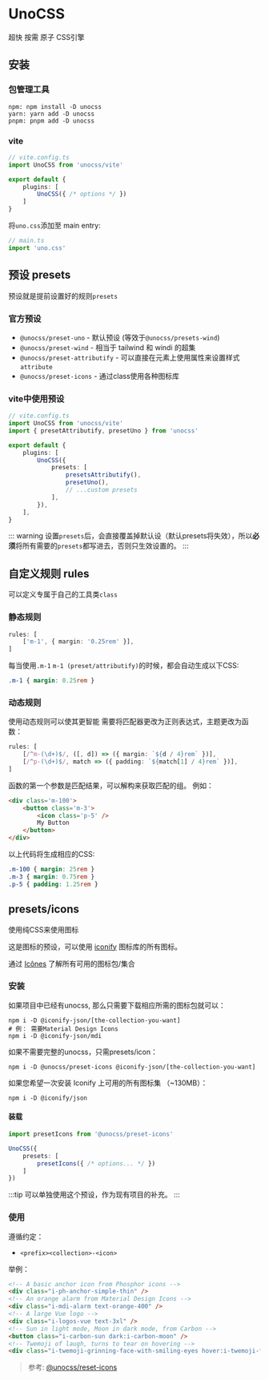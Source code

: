 # UnoCSS

超快 按需 原子 CSS引擎

## 安装

### 包管理工具

```shell
npm: npm install -D unocss
yarn: yarn add -D unocss
pnpm: pnpm add -D unocss
```

### vite

```typescript
// vite.config.ts
import UnoCSS from 'unocss/vite'

export default {
    plugins: [
        UnoCSS({ /* options */ })
    ]
}
```

将`uno.css`添加至 main entry:

```typescript
// main.ts
import 'uno.css'
```

## 预设 presets

预设就是提前设置好的规则`presets`

### 官方预设

- `@unocss/preset-uno` - 默认预设 (等效于`@unocss/presets-wind`)
- `@unocss/preset-wind` - 相当于 tailwind 和 windi 的超集
- `@unocss/preset-attributify` - 可以直接在元素上使用属性来设置样式`attribute`
- `@unocss/preset-icons` - 通过class使用各种图标库

### vite中使用预设

```typescript
// vite.config.ts
import UnoCSS from 'unocss/vite'
import { presetAttributify, presetUno } from 'unocss'

export default {
    plugins: [
        UnoCSS({
            presets: [
                presetsAttributify(),
                presetUno(),
                // ...custom presets
            ],
        }),
    ],
}
```

::: warning
设置`presets`后，会直接覆盖掉默认设（默认presets将失效），所以**必须**将所有需要的`presets`都写进去，否则只生效设置的。
:::

## 自定义规则 rules
可以定义专属于自己的工具类`class`

### 静态规则

```typescript
rules: [
    ['m-1', { margin: '0.25rem' }],
]
```

每当使用`.m-1` `m-1 (preset/attributify)`的时候，都会自动生成以下CSS: 

```css
.m-1 { margin: 0.25rem }
```

### 动态规则
使用动态规则可以使其更智能
需要将匹配器更改为正则表达式，主题更改为函数：

```typescript
rules: [
    [/^m-(\d+)$/, ([, d]) => ({ margin: `${d / 4}rem` })],
    [/^p-(\d+)$/, match => ({ padding: `${match[1] / 4}rem` })],
]
```
函数的第一个参数是匹配结果，可以解构来获取匹配的组。
例如：

```html
<div class='m-100'>
    <button class='m-3'>
        <icon class='p-5' />
        My Button
    </button>
</div>
```

以上代码将生成相应的CSS:

```css
.m-100 { margin: 25rem }
.m-3 { margin: 0.75rem }
.p-5 { padding: 1.25rem }
```

## presets/icons

使用纯CSS来使用图标

这是图标的预设，可以使用 [iconify](https://iconify.design/) 图标库的所有图标。

通过 [Icônes](https://icones.js.org/) 了解所有可用的图标包/集合

### 安装

如果项目中已经有unocss, 那么只需要下载相应所需的图标包就可以：

```shell
npm i -D @iconify-json/[the-collection-you-want]
# 例： 需要Material Design Icons
npm i -D @iconify-json/mdi
```

如果不需要完整的unocss，只需presets/icon：

```shell
npm i -D @unocss/preset-icons @iconify-json/[the-collection-you-want]
```

如果您希望一次安装 Iconify 上可用的所有图标集 （~130MB）：

```shell
npm i -D @iconify/json
```
#### 装载

``` typescript
import presetIcons from '@unocss/preset-icons'

UnoCSS({
    presets: [
        presetIcons({ /* options... */ })
    ]
})
```

:::tip
可以单独使用这个预设，作为现有项目的补充。
:::

### 使用

遵循约定：
- `<prefix><collection>-<icon>`

举例：
```html
<!-- A basic anchor icon from Phosphor icons -->
<div class="i-ph-anchor-simple-thin" />
<!-- An orange alarm from Material Design Icons -->
<div class="i-mdi-alarm text-orange-400" />
<!-- A large Vue logo -->
<div class="i-logos-vue text-3xl" />
<!-- Sun in light mode, Moon in dark mode, from Carbon -->
<button class="i-carbon-sun dark:i-carbon-moon" />
<!-- Twemoji of laugh, turns to tear on hovering -->
<div class="i-twemoji-grinning-face-with-smiling-eyes hover:i-twemoji-face-with-tears-of-joy" />
```

> 参考: [@unocss/reset-icons](https://github.com/unocss/unocss/tree/main/packages/preset-icons)
